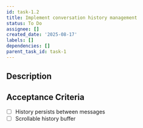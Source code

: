 ```yaml
---
id: task-1.2
title: Implement conversation history management
status: To Do
assignee: []
created_date: '2025-08-17'
labels: []
dependencies: []
parent_task_id: task-1
---
```


## Description

## Acceptance Criteria

- [ ] History persists between messages
- [ ] Scrollable history buffer
